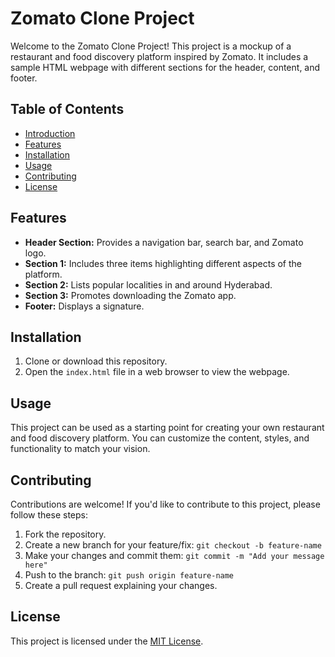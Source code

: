 # Zomato Clone Project

Welcome to the Zomato Clone Project! This project is a mockup of a restaurant and food discovery platform inspired by Zomato. It includes a sample HTML webpage with different sections for the header, content, and footer.

## Table of Contents

- [Introduction](#zomato-clone-project)
- [Features](#features)
- [Installation](#installation)
- [Usage](#usage)
- [Contributing](#contributing)
- [License](#license)

## Features

- **Header Section:** Provides a navigation bar, search bar, and Zomato logo.
- **Section 1:** Includes three items highlighting different aspects of the platform.
- **Section 2:** Lists popular localities in and around Hyderabad.
- **Section 3:** Promotes downloading the Zomato app.
- **Footer:** Displays a signature.

## Installation

1. Clone or download this repository.
2. Open the `index.html` file in a web browser to view the webpage.

## Usage

This project can be used as a starting point for creating your own restaurant and food discovery platform. You can customize the content, styles, and functionality to match your vision.

## Contributing

Contributions are welcome! If you'd like to contribute to this project, please follow these steps:

1. Fork the repository.
2. Create a new branch for your feature/fix: `git checkout -b feature-name`
3. Make your changes and commit them: `git commit -m "Add your message here"`
4. Push to the branch: `git push origin feature-name`
5. Create a pull request explaining your changes.

## License

This project is licensed under the [MIT License](LICENSE).
